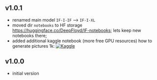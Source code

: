 
v1.0.1
------

- renamed main model `IF-I-IF` --> `IF-I-XL`
- moved dir `notebooks` to HF storage https://huggingface.co/DeepFloyd/IF-notebooks; lets keep new notebooks there;
- added additional kaggle notebook (more free GPU resources) how to generate pictures 1k: [![Kaggle](https://kaggle.com/static/images/open-in-kaggle.svg)](https://www.kaggle.com/code/shonenkov/deepfloyd-if-4-3b-generator-of-pictures)

v1.0.0
------

- initial version
